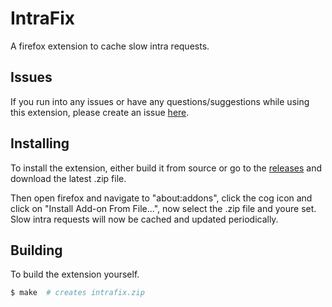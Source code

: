 # IntraFix

A firefox extension to cache slow intra requests.

## Issues

If you run into any issues or have any questions/suggestions while using this extension, please create an issue [here](https://github.com/Matthias1590/intrafix/issues/new).

## Installing

To install the extension, either build it from source or go to the [releases](https://github.com/Matthias1590/intrafix/releases) and download the latest .zip file.

Then open firefox and navigate to "about:addons", click the cog icon and click on "Install Add-on From File...", now select the .zip file and youre set. Slow intra requests will now be cached and updated periodically.

## Building

To build the extension yourself.
```sh
$ make  # creates intrafix.zip
```
